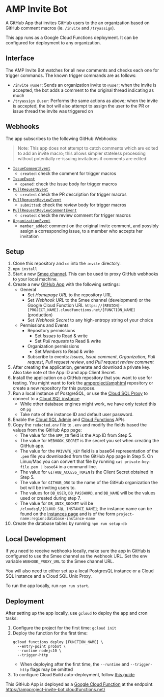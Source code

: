 # AMP Invite Bot

A GitHub App that invites GitHub users to the an organization based
on GitHub comment macros (ie. `/invite` and `/tryassign`).

This app runs as a Google Cloud Functions deployment. It can be configured for deployment to any organization.

## Interface

The AMP Invite Bot watches for all new comments and checks each one for trigger
commands. The known trigger commands are as follows:

- `/invite @user`: Sends an organization invite to `@user`; when the invite is accepted, the bot adds a comment to the original thread indicating as much
- `/tryassign @user`: Performs the same actions as above; when the invite is
  accepted, the bot will also attempt to assign the user to the PR or issue
  thread the invite was triggered on

## Webhooks

The app subscribes to the following GitHub Webhooks:

> Note: This app does not attempt to catch comments which are edited to add an invite macro; this allows simpler stateless processing without potentially re-issuing invitations if comments are edited

- [`IssueCommentEvent`](https://developer.github.com/v3/activity/events/types/#issuecommentevent)
  - `created`: check the comment for trigger macros
- [`IssueEvent`](https://developer.github.com/v3/activity/events/types/#issueevent)
  - `opened`: check the issue body for trigger macros
- [`PullRequestEvent`](https://developer.github.com/v3/activity/events/types/#pullrequestevent)
  - `created`: check the PR description for trigger macros
- [`PullRequestReviewEvent`](https://developer.github.com/v3/activity/events/types/#pullrequestreviewevent)
  - `submitted`: check the review body for trigger macros
- [`PullRequestReviewCommentEvent`](https://developer.github.com/v3/activity/events/types/#pullrequestreviewcommentevent)
  - `created`: check the review comment for trigger macros
- [`OrganizationEvent`](https://developer.github.com/v3/activity/events/types/#organizationevent)
  - `member_added`: comment on the original invite comment, and possibly assign a corresponding issue, to a member who accepts her invitation

## Setup

1. Clone this repository and `cd` into the `invite` directory.
2. `npm install`
3. Start a new [Smee channel](https://smee.io/). This can be used to proxy
   GitHub webhooks to your local machine.
4. Create a new [GitHub App](https://github.com/settings/apps/new) with the following settings:
   - General
     - Set _Homepage URL_ to the repository URL
     - Set _Webhook URL_ to the Smee channel (development) or the Google Cloud Function URL `https://[REGION]-[PROJECT_NAME].cloudfunctions.net/[FUNCTION_NAME]` (production)
     - Set _Webhook Secret_ to any high-entropy string of your choice
   - Permissions and Events
     - Repository permissions
       - Set _Issues_ to Read & write
       - Set _Pull requests_ to Read & write
     - Organization permissions
       - Set _Members_ to Read & write
     - Subscribe to events: _Issues_, _Issue comment_, _Organization_, _Pull request_, _Pull request review_, and _Pull request review comment_
5. After creating the application, generate and download a private key. Also
   take note of the App ID and app Client Secret.
6. Install the application on a GitHub repository that you want to use for
   testing. You might want to fork the [ampproject/amphtml](https://github.com/ampproject/amphtml) repository or create a new repository for this purpose.
7. Run a local instance of PostgreSQL, or use the [Cloud SQL Proxy](https://cloud.google.com/sql/docs/postgres/sql-proxy) to connect to a [Cloud SQL instance](https://pantheon.corp.google.com/sql/choose-instance-engine?project=ampproject-invite-bot)
   - While other database engines might work, we have only tested this on `pg`
   - Take note of the instance ID and default user password.
8. Enable the [Cloud SQL Admin](https://pantheon.corp.google.com/flows/enableapi?apiid=sqladmin) and [Cloud Functions](https://pantheon.corp.google.com/flows/enableapi?apiid=cloudfunctions) APIs
9. Copy the `redacted.env` file to `.env` and modify the fields based the values from the GitHub App page:
   - The value for the `APP_ID` field is the App ID from Step 5.
   - The value for `WEBHOOK_SECRET` is the secret you set when creating the GitHub app.
   - The value for the `PRIVATE_KEY` field is a base64 representation of the
     `.pem` file you downloaded from the GitHub App page in Step 5. On Linux/Mac you can convert that file by running `cat private-key-file.pem | base64` in a command line.
   - The value for `GITHUB_ACCESS_TOKEN` is the Client Secret obtained in Step 5.
   - The value for `GITHUB_ORG` to the name of the GitHub organization the bot will be inviting users to.
   - The values for `DB_USER`, `DB_PASSWORD`, and `DB_NAME` will be the values used or created during step 7.
   - The value for `DB_UNIX_SOCKET` will be `/cloudsql/[CLOUD_SQL_INSTANCE_NAME]`; the instance name can be found on the [Instances page](https://pantheon.corp.google.com/sql/instances) and is of the form `project-name:region:database-instance-name`
10. Create the database tables by running `npm run setup-db`

## Local Development

If you need to receive webhooks locally, make sure the app in GitHub is configured to use the Smee channel as the webhook URL. Set the env variable `WEBHOOK_PROXY_URL` to the Smee channel URL.

You will also need to either set up a local PostgresQL instance or a Cloud SQL instance and a Cloud SQL Unix Proxy.

To run the app locally, run `npm run start`.

## Deployment

After setting up the app locally, use `gcloud` to deploy the app and cron tasks:

1. Configure the project for the first time: `gcloud init`
2. Deploy the function for the first time:
   ```
   gcloud functions deploy [FUNCTION_NAME] \
     --entry-point probot \
     --runtime nodejs10 \
     --trigger-http
   ```
   - When deploying after the first time, the `--runtime` and `--trigger-http` flags may be omitted
3. To configure Cloud Build auto-deployment, follow [this guide](https://github.com/ampproject/amp-github-apps/blob/main/DEPLOYMENT.md)

This GitHub App is deployed as a [Google Cloud Function](https://cloud.google.com/functions/docs/) at the endpoint: https://ampproject-invite-bot.cloudfunctions.net/
